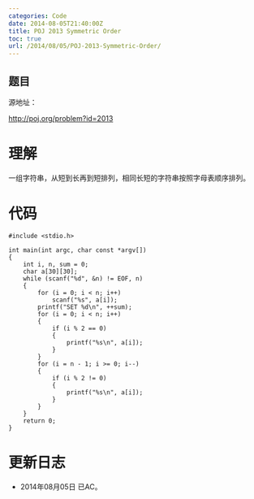 ```yaml
---
categories: Code
date: 2014-08-05T21:40:00Z
title: POJ 2013 Symmetric Order
toc: true
url: /2014/08/05/POJ-2013-Symmetric-Order/
---
```


## 题目
源地址：

http://poj.org/problem?id=2013

# 理解
一组字符串，从短到长再到短排列，相同长短的字符串按照字母表顺序排列。

<!--more-->

# 代码

```
#include <stdio.h>

int main(int argc, char const *argv[])
{
    int i, n, sum = 0;
    char a[30][30];
    while (scanf("%d", &n) != EOF, n)
    {
        for (i = 0; i < n; i++)
            scanf("%s", a[i]);
        printf("SET %d\n", ++sum);
        for (i = 0; i < n; i++)
        {
            if (i % 2 == 0)
            {
                printf("%s\n", a[i]);
            }
        }
        for (i = n - 1; i >= 0; i--)
        {
            if (i % 2 != 0)
            {
                printf("%s\n", a[i]);
            }
        }
    }
    return 0;
}

```

# 更新日志
- 2014年08月05日 已AC。